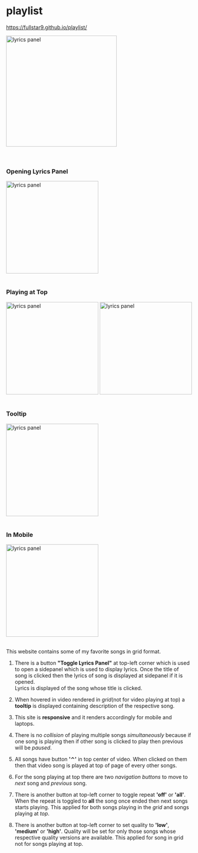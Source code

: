 # playlist
https://fullstar9.github.io/playlist/

<img src="https://drive.google.com/uc?export=view&id=1zqKt7kcm65Y4wAAH6gzG33L-5GmUk04k" alt="lyrics panel" width="300"/>
 <br>
 <br>
 <br>
 <h3>Opening Lyrics Panel</h3>
 <img src="https://drive.google.com/uc?export=view&id=1bLvcareO9Domc0DEwAtJ2Gs0UXQ7p2tL" alt="lyrics panel" width="250"/>  
 
 <br>
 <br>
 
 <h3>Playing at Top</h3>
 <img src="https://drive.google.com/uc?export=view&id=1fL_DN_BfDMiSBcRgNoH8RV8Ei5auJ6Ea" alt="lyrics panel" width="250"/>  
 
 <img src="https://drive.google.com/uc?export=view&id=1ytAyto_odUFuvLozEGtk4YRlhPfeHISy" alt="lyrics panel" width="250"/>
 <br>
 <br>
 
 <h3>Tooltip</h3>
 <img src="https://drive.google.com/uc?export=view&id=12-2An2XZfdbWmtL782Zg5yI1LXW1IZ0o" alt="lyrics panel" width="250"/>
 
 <br>
 <br>
 <h3>In Mobile</h3>
 <img src="https://drive.google.com/uc?export=view&id=1-QfMhOMOYkseube_U4kP4dHKOLFzV3dQ" alt="lyrics panel" width="250"/>
 <br>
 <br>

This website contains some of my favorite songs in grid format.

1. There is a button **"Toggle Lyrics Panel"** at top-left corner which is used to open a sidepanel which is used to display lyrics. Once the title of song is clicked then the lyrics of song is displayed at sidepanel if it is opened.  
Lyrics is displayed of the song whose title is clicked. 

2. When hovered in video rendered in _grid_(not for video playing at top) a **tooltip** is displayed containing description of the respective song.
3. This site is **responsive** and it renders accordingly for mobile and laptops.

4. There is no _collision_ of playing multiple songs _simultaneously_ because if one song is playing then if other song is clicked to play then previous will be _paused_.
5. All songs have button **'⌃'** in top center of video. When clicked on them then that video song is played at top of page of every other songs. 
6.  For the song playing at top there are two _navigation buttons_ to move to _next_ song and _previous_ song. 

7. There is another button at top-left corner to toggle repeat **'off'** or **'all'**. When the repeat is toggled to **all** the song once ended then next songs starts playing. This applied for both songs playing in the _grid_ and songs playing at _top_. 
8. There is another button at top-left corner to set quality to **'low'**, **'medium'** or **'high'**. Quality will be set for only those songs whose respective quality versions are available. This applied for song in grid not for songs playing at top.
